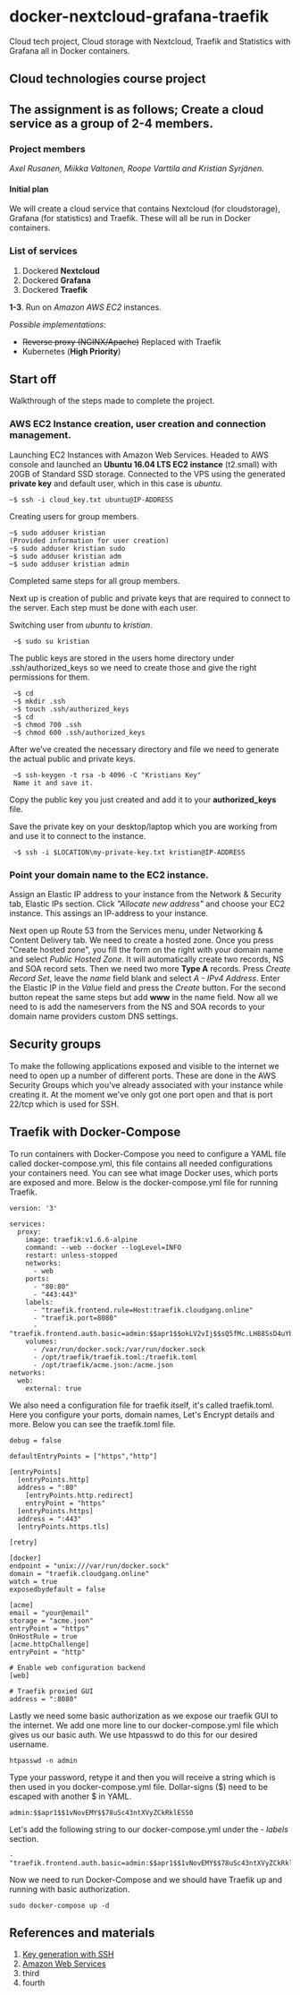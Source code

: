 # docker-nextcloud-grafana-traefik
Cloud tech project, Cloud storage with Nextcloud, Traefik and Statistics with Grafana all in Docker containers.

## Cloud technologies course project

## The assignment is as follows; Create a cloud service as a group of 2-4 members.

### Project members
*Axel Rusanen, Miikka Valtonen, Roope Varttila and Kristian Syrjänen.*

#### Initial plan

We will create a cloud service that contains Nextcloud (for cloudstorage), Grafana (for statistics) and Traefik. These will all be run in Docker containers.

### List of services
1. Dockered **Nextcloud**
2. Dockered **Grafana**
3. Dockered **Traefik**

**1-3**. Run on *Amazon AWS EC2* instances.

*Possible implementations*:

* ~~Reverse proxy (NGINX/Apache)~~ Replaced with Traefik
* Kubernetes (**High Priority**)

## Start off
Walkthrough of the steps made to complete the project.

### AWS EC2 Instance creation, user creation and connection management.

Launching EC2 Instances with Amazon Web Services. Headed to AWS console and launched an **Ubuntu 16.04 LTS EC2 instance** (t2.small) with 20GB of Standard SSD storage. Connected to the VPS using the generated **private key** and default user, which in this case is *ubuntu*.

    ~$ ssh -i cloud_key.txt ubuntu@IP-ADDRESS

Creating users for group members.

    ~$ sudo adduser kristian
    (Provided information for user creation)
    ~$ sudo adduser kristian sudo
    ~$ sudo adduser kristian adm
    ~$ sudo adduser kristian admin

Completed same steps for all group members.

Next up is creation of public and private keys that are required to connect to the server.
Each step must be done with each user.

Switching user from *ubuntu* to *kristian*.

     ~$ sudo su kristian
The public keys are stored in the users home directory under .ssh/authorized_keys so we need to create those and give the right permissions for them.

     ~$ cd
     ~$ mkdir .ssh
     ~$ touch .ssh/authorized_keys
     ~$ cd
     ~$ chmod 700 .ssh
     ~$ chmod 600 .ssh/authorized_keys
After we've created the necessary directory and file we need to generate the actual public and private keys.

     ~$ ssh-keygen -t rsa -b 4096 -C "Kristians Key"
     Name it and save it.

Copy the public key you just created and add it to your **authorized_keys** file.

Save the private key on your desktop/laptop which you are working from and use it to connect to the instance.

     ~$ ssh -i $LOCATION\my-private-key.txt kristian@IP-ADDRESS

### Point your domain name to the EC2 instance.

Assign an Elastic IP address to your instance from the Network & Security tab, Elastic IPs section. Click *"Allocate new address"* and choose your EC2 instance. This assings an IP-address to your instance. 

Next open up Route 53 from the Services menu, under Networking & Content Delivery tab. We need to create a hosted zone. Once you press "Create hosted zone", you fill the form on the right with your domain name and select *Public Hosted Zone*. It will automatically create two records, NS and SOA record sets. Then we need two more **Type A** records. Press *Create Record Set*, leave the *name* field blank and select *A - IPv4 Address*. Enter the Elastic IP in the *Value* field and press the *Create* button. For the second button repeat the same steps but add **www** in the name field. Now all we need to is add the nameservers from the NS and SOA records to your domain name providers custom DNS settings.

## Security groups

To make the following applications exposed and visible to the internet we need to open up a number of different ports. These are done in the AWS Security Groups which you've already associated with your instance while creating it. At the moment we've only got one port open and that is port 22/tcp which is used for SSH.

## Traefik with Docker-Compose

To run containers with Docker-Compose you need to configure a YAML file called docker-compose.yml, this file contains all needed configurations your containers need. You can see what image Docker uses, which ports are exposed and more. Below is the docker-compose.yml file for running Traefik.

    version: '3'

    services:
      proxy:
        image: traefik:v1.6.6-alpine
        command: --web --docker --logLevel=INFO
        restart: unless-stopped
        networks:
          - web
        ports:
          - "80:80"
          - "443:443"
        labels:
          - "traefik.frontend.rule=Host:traefik.cloudgang.online"
          - "traefik.port=8080"
          - "traefik.frontend.auth.basic=admin:$$apr1$$okLV2vIj$$sQ5fMc.LH88SsD4uYbiMT1"
        volumes:
          - /var/run/docker.sock:/var/run/docker.sock
          - /opt/traefik/traefik.toml:/traefik.toml
          - /opt/traefik/acme.json:/acme.json
    networks:
      web:
        external: true

We also need a configuration file for traefik itself, it's called traefik.toml. Here you configure your ports, domain names, Let's Encrypt details and more. Below you can see the traefik.toml file.

    debug = false

    defaultEntryPoints = ["https","http"]

    [entryPoints]
      [entryPoints.http]
      address = ":80"
        [entryPoints.http.redirect]
        entryPoint = "https"
      [entryPoints.https]
      address = ":443"
      [entryPoints.https.tls]

    [retry]

    [docker]
    endpoint = "unix:///var/run/docker.sock"
    domain = "traefik.cloudgang.online"
    watch = true
    exposedbydefault = false

    [acme]
    email = "your@email"
    storage = "acme.json"
    entryPoint = "https"
    OnHostRule = true
    [acme.httpChallenge]
    entryPoint = "http"

    # Enable web configuration backend
    [web]

    # Traefik proxied GUI
    address = ":8080"

Lastly we need some basic authorization as we expose our traefik GUI to the internet. We add one more line to our docker-compose.yml file which gives us our basic auth. We use htpasswd to do this for our desired username.

    htpasswd -n admin

Type your password, retype it and then you will receive a string which is then used in you docker-compose.yml file. Dollar-signs ($) need to be escaped with another $ in YAML.

    admin:$$apr1$$1vNovEMY$$78uSc43ntXVyZCkRklESS0

Let's add the following string to our docker-compose.yml under the *- labels* section.

    - "traefik.frontend.auth.basic=admin:$$apr1$$1vNovEMY$$78uSc43ntXVyZCkRklESS0"

Now we need to run Docker-Compose and we should have Traefik up and running with basic authorization.

    sudo docker-compose up -d



## References and materials
1. [Key generation with SSH](https://help.github.com/articles/generating-a-new-ssh-key-and-adding-it-to-the-ssh-agent/)
2. [Amazon Web Services](https://aws.amazon.com/)
3. third
4. fourth
